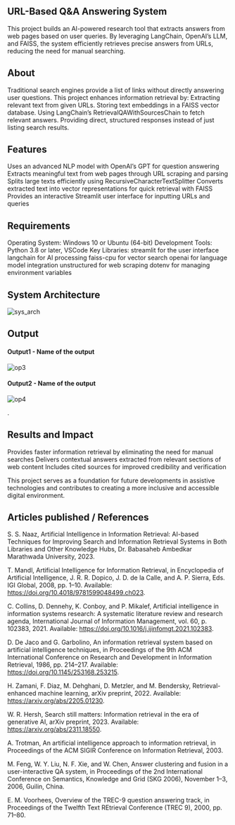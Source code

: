## URL-Based Q&A Answering System
This project builds an AI-powered research tool that extracts answers from web pages based on user queries. By leveraging LangChain, OpenAI’s LLM, and FAISS, the system efficiently retrieves precise answers from URLs, reducing the need for manual searching.

## About
Traditional search engines provide a list of links without directly answering user questions. This project enhances information retrieval by:
Extracting relevant text from given URLs.
Storing text embeddings in a FAISS vector database.
Using LangChain’s RetrievalQAWithSourcesChain to fetch relevant answers.
Providing direct, structured responses instead of just listing search results.
## Features
Uses an advanced NLP model with OpenAI’s GPT for question answering
Extracts meaningful text from web pages through URL scraping and parsing
Splits large texts efficiently using RecursiveCharacterTextSplitter
Converts extracted text into vector representations for quick retrieval with FAISS
Provides an interactive Streamlit user interface for inputting URLs and queries

## Requirements
Operating System: Windows 10 or Ubuntu (64-bit)
Development Tools: Python 3.8 or later, VSCode
Key Libraries:
streamlit for the user interface
langchain for AI processing
faiss-cpu for vector search
openai for language model integration
unstructured for web scraping
dotenv for managing environment variables

## System Architecture
<!--Embed the system architecture diagram as shown below-->

![sys_arch](https://github.com/user-attachments/assets/ec32d139-325a-44f3-b223-67541c8654f8)



## Output

<!--Embed the Output picture at respective places as shown below as shown below-->
#### Output1 - Name of the output

![op3](https://github.com/user-attachments/assets/2941158a-426e-4186-a3ed-72cfabed18b1)


#### Output2 - Name of the output
![op4](https://github.com/user-attachments/assets/a6528f48-4557-4767-b514-ca70b5257b82)


\.


## Results and Impact
Provides faster information retrieval by eliminating the need for manual searches
Delivers contextual answers extracted from relevant sections of web content
Includes cited sources for improved credibility and verification

This project serves as a foundation for future developments in assistive technologies and contributes to creating a more inclusive and accessible digital environment.

## Articles published / References
S. S. Naaz, Artificial Intelligence in Information Retrieval: AI-based Techniques for Improving Search and Information Retrieval Systems in Both Libraries and Other Knowledge Hubs, Dr. Babasaheb Ambedkar Marathwada University, 2023.

T. Mandl, Artificial Intelligence for Information Retrieval, in Encyclopedia of Artificial Intelligence, J. R. R. Dopico, J. D. de la Calle, and A. P. Sierra, Eds. IGI Global, 2008, pp. 1–10. Available: https://doi.org/10.4018/9781599048499.ch023.

C. Collins, D. Dennehy, K. Conboy, and P. Mikalef, Artificial intelligence in information systems research: A systematic literature review and research agenda, International Journal of Information Management, vol. 60, p. 102383, 2021. Available: https://doi.org/10.1016/j.ijinfomgt.2021.102383.

D. De Jaco and G. Garbolino, An information retrieval system based on artificial intelligence techniques, in Proceedings of the 9th ACM International Conference on Research and Development in Information Retrieval, 1986, pp. 214–217. Available: https://doi.org/10.1145/253168.253215.

H. Zamani, F. Diaz, M. Dehghani, D. Metzler, and M. Bendersky, Retrieval-enhanced machine learning, arXiv preprint, 2022. Available: https://arxiv.org/abs/2205.01230.

W. R. Hersh, Search still matters: Information retrieval in the era of generative AI, arXiv preprint, 2023. Available: https://arxiv.org/abs/2311.18550.

A. Trotman, An artificial intelligence approach to information retrieval, in Proceedings of the ACM SIGIR Conference on Information Retrieval, 2003.

M. Feng, W. Y. Liu, N. F. Xie, and W. Chen, Answer clustering and fusion in a user-interactive QA system, in Proceedings of the 2nd International Conference on Semantics, Knowledge and Grid (SKG 2006), November 1–3, 2006, Guilin, China.

E. M. Voorhees, Overview of the TREC-9 question answering track, in Proceedings of the Twelfth Text REtrieval Conference (TREC 9), 2000, pp. 71–80.













